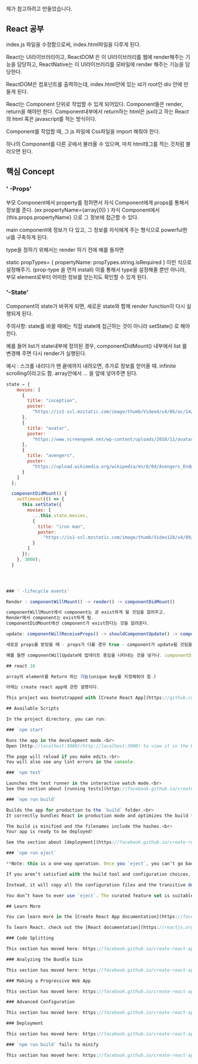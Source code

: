 제가 참고하려고 만들었습니다.

## React 공부

index.js 파일을 수정함으로써, index.html파일을 다루게 된다.

React는 UI라이브러리이고,
ReactDOM 은 이 UI라이브러리를 웹에 render해주는 기능을 담당하고,
ReactNative는 이 UI라이브러리를 모바일에 render 해주는 기능을 담당한다.

ReactDOM은 컴포넌트를 출력하는데, index.html안에 있는 id가 root인 div 안에 만들게 된다.

React는 Component 단위로 작업할 수 있게 되어있다. Component들은 render, return을 해야만 한다. Component내부에서 return하는 html은 jsx라고 하는 React의 html 혹은 javascript를 적는 방식이다.

Component를 작업할 때, 그 js 파일에 Css파일을
import 해줘야 한다.

하나의 Component를 다른 곳에서 불러올 수 있으며,
마치 html태그를 적는 것처럼 불러오면 된다.

## 핵심 Concept

### ' -Props'

부모 Component에서 property를 정하면서 자식 Component에게 props를 통해서 정보를 준다. (ex propertyName={array[0]} )
자식 Component에서 {this.props.propertyName} 으로 그 정보에 접근할 수 있다.

main component에 정보가 다 있고, 그 정보를 자식에게 주는 형식으로
powerful한 ui를 구축하게 된다.

type을 정하기 위해서는 render 하기 전에
예를 들자면

static propTypes= {
propertyName: propTypes.string.isRequired
}
이런 식으로 설정해주기.
(prop-type 을 먼저 install)
이를 통해서 type을 설정해줄 뿐만 아니라,
부모 element로부터 어떠한 정보를 얻는지도 확인할 수 있게 된다.

### '-State'

Component의 state가 바뀌게 되면, 새로운 state와 함께 render function이 다시 실행되게 된다.

주의사항: state를 바꿀 때에는 직접 state에 접근하는 것이 아니라 setState() 로 해야 한다.

예를 들어 list가 state내부에 정의된 경우,
componentDidMount() 내부에서 list 를 변경해 주면
다시 render가 실행된다.

예시 : 스크롤 내리다가 맨 끝에까지 내려오면, 추가로 정보를 얻어올 때. infinite scrolling이라고도 함.
array안에서 ... 을 앞에 넣어주면 된다.

```javascript
state = {
    movies: [
      {
        title: "inception",
        poster:
          "https://is1-ssl.mzstatic.com/image/thumb/Video4/v4/86/ac/14/86ac14f2-8c9b-2a5a-80be-49b8ee402228/pr_source.lsr/268x0w.png"
      },
      {
        title: "avatar",
        poster:
          "https://www.screengeek.net/wp-content/uploads/2018/11/avatar-movie.jpg"
      },
      {
        title: "avengers",
        poster:
          "https://upload.wikimedia.org/wikipedia/en/0/0d/Avengers_Endgame_poster.jpg"
      }
    ]
  };

  componentDidMount() {
    setTimeout(() => {
      this.setState({
        movies: [
          ...this.state.movies,
          {
            title: "iron man",
            poster:
              "https://is1-ssl.mzstatic.com/image/thumb/Video128/v4/89/74/cf/8974cfa0-5e27-1c5e-390a-e97e5d12a51d/contsched.rdzrzprk.lsr/268x0w.jpg"
          }
        ]
      });
    }, 3000);
  }




### ' -lifecycle events'

Render : componentWillMount() -> render() -> componentDidMount()

componentWillMount에서 component는 곧 exist하게 될 것임을 알려주고,
Render에서 component는 exist하게 됨.
componentDidMount에선 component가 exist한다는 것을 알려준다.

update: componentWillReceiveProps() -> shouldComponentUpdate() -> componentWillUpdate() -> render()-> componentDidUpdate()

새로운 props를 받았을 때 - props가 다를 경우 true - component가 update될 것임을 알려주고 - render -> component가 update 되었음을 알려줌.

예를 들면 componentWillUpdate에 업데이트 중임을 나타내는 것을 넣거나. componentDidUpdate에 업데이트가 끝났음을 보여주는.!

## react 16

array의 element를 Return 하는 기능(unique key를 지정해줘야 함.)

아래는 create react app에 관한 설명이다.

This project was bootstrapped with [Create React App](https://github.com/facebook/create-react-app).

## Available Scripts

In the project directory, you can run:

### `npm start`

Runs the app in the development mode.<br>
Open [http://localhost:3000](http://localhost:3000) to view it in the browser.

The page will reload if you make edits.<br>
You will also see any lint errors in the console.

### `npm test`

Launches the test runner in the interactive watch mode.<br>
See the section about [running tests](https://facebook.github.io/create-react-app/docs/running-tests) for more information.

### `npm run build`

Builds the app for production to the `build` folder.<br>
It correctly bundles React in production mode and optimizes the build for the best performance.

The build is minified and the filenames include the hashes.<br>
Your app is ready to be deployed!

See the section about [deployment](https://facebook.github.io/create-react-app/docs/deployment) for more information.

### `npm run eject`

**Note: this is a one-way operation. Once you `eject`, you can’t go back!**

If you aren’t satisfied with the build tool and configuration choices, you can `eject` at any time. This command will remove the single build dependency from your project.

Instead, it will copy all the configuration files and the transitive dependencies (Webpack, Babel, ESLint, etc) right into your project so you have full control over them. All of the commands except `eject` will still work, but they will point to the copied scripts so you can tweak them. At this point you’re on your own.

You don’t have to ever use `eject`. The curated feature set is suitable for small and middle deployments, and you shouldn’t feel obligated to use this feature. However we understand that this tool wouldn’t be useful if you couldn’t customize it when you are ready for it.

## Learn More

You can learn more in the [Create React App documentation](https://facebook.github.io/create-react-app/docs/getting-started).

To learn React, check out the [React documentation](https://reactjs.org/).

### Code Splitting

This section has moved here: https://facebook.github.io/create-react-app/docs/code-splitting

### Analyzing the Bundle Size

This section has moved here: https://facebook.github.io/create-react-app/docs/analyzing-the-bundle-size

### Making a Progressive Web App

This section has moved here: https://facebook.github.io/create-react-app/docs/making-a-progressive-web-app

### Advanced Configuration

This section has moved here: https://facebook.github.io/create-react-app/docs/advanced-configuration

### Deployment

This section has moved here: https://facebook.github.io/create-react-app/docs/deployment

### `npm run build` fails to minify

This section has moved here: https://facebook.github.io/create-react-app/docs/troubleshooting#npm-run-build-fails-to-minify
```
